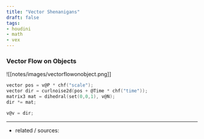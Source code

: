 ```yaml
---
title: "Vector Shenanigans"
draft: false
tags:
- houdini
- math
- vex
---
```


### Vector Flow on Objects

![[notes/images/vectorflowonobject.png]]

```C
vector pos = v@P * chf("scale");
vector dir = curlnoise2d(pos + @Time * chf("time"));
matrix3 mat = dihedral(set(0,0,1), v@N);
dir *= mat;

v@v = dir;
```

---

- related / sources: